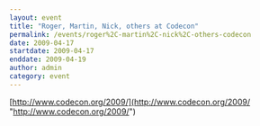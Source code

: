 ```yaml
---
layout: event
title: "Roger, Martin, Nick, others at Codecon"
permalink: /events/roger%2C-martin%2C-nick%2C-others-codecon
date: 2009-04-17
startdate: 2009-04-17
enddate: 2009-04-19
author: admin
category: event
---
```


[http://www.codecon.org/2009/](http://www.codecon.org/2009/ "http://www.codecon.org/2009/")

